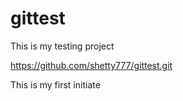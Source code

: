 # gittest
This is my testing project


https://github.com/shetty777/gittest.git

This is my first initiate  
